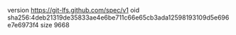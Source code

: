 version https://git-lfs.github.com/spec/v1
oid sha256:4deb21319de35833ae4e6be711c66e65cb3ada12598193109d5e696e7e6973f4
size 9668
